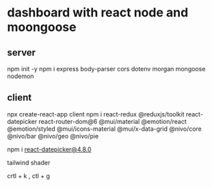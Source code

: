 # dashboard with react node and moongoose

## server

npm init -y
npm i express body-parser cors dotenv morgan mongoose nodemon

## client 
npx create-react-app client
npm i react-redux @reduxjs/toolkit react-datepicker react-router-dom@6 @mui/material @emotion/react @emotion/styled @mui/icons-material @mui/x-data-grid @nivo/core @nivo/bar @nivo/geo @nivo/pie

npm i react-datepicker@4.8.0

tailwind shader

crtl + k , ctl + g






